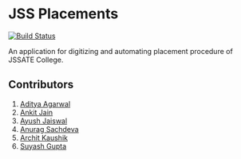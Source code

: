 # JSS Placements

[![Build Status](https://travis-ci.org/jss-devs/jss-placements.svg?branch=master)](https://travis-ci.org/jss-devs/jss-placements)

An application for digitizing and automating placement procedure of JSSATE College.

## Contributors

1. [Aditya Agarwal](https://github.com/itaditya)
1. [Ankit Jain](https://github.com/ankitjain28may)
1. [Ayush Jaiswal](https://github.com/aayush1408)
1. [Anurag Sachdeva](https://github.com/anuragsachdeva28)
1. [Archit Kaushik](https://github.com/architkshk)
1. [Suyash Gupta](https://github.com/gitSuyash)

